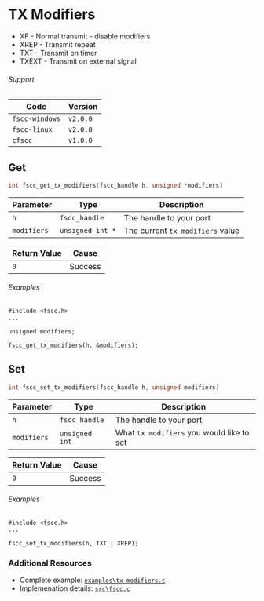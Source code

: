 # TX Modifiers

- XF - Normal transmit - disable modifiers
- XREP - Transmit repeat
- TXT - Transmit on timer
- TXEXT - Transmit on external signal

###### Support
| Code           | Version
| -------------- | --------
| `fscc-windows` | `v2.0.0` 
| `fscc-linux`   | `v2.0.0` 
| `cfscc`        | `v1.0.0`

## Get
```c
int fscc_get_tx_modifiers(fscc_handle h, unsigned *modifiers)
```

| Parameter    | Type             | Description
| ------------ | ---------------- | --------------------------------
| `h`          | `fscc_handle`    | The handle to your port
| `modifiers`  | `unsigned int *` | The current `tx modifiers` value

| Return Value | Cause
| ------------ | -------
| `0`          | Success

###### Examples
```
#include <fscc.h>
...

unsigned modifiers;

fscc_get_tx_modifiers(h, &modifiers);
```


## Set
```c
int fscc_set_tx_modifiers(fscc_handle h, unsigned modifiers)
```

| Parameter   | Type           | Description
| ----------- | -------------- | -----------------------------------------
| `h`         | `fscc_handle`  | The handle to your port
| `modifiers` | `unsigned int` | What `tx modifiers` you would like to set

| Return Value | Cause
| ------------ | -------
| `0`          | Success

###### Examples
```
#include <fscc.h>
...

fscc_set_tx_modifiers(h, TXT | XREP);
```


### Additional Resources
- Complete example: [`examples\tx-modifiers.c`](https://github.com/commtech/cfscc/blob/master/examples/tx-modifiers.c)
- Implemenation details: [`src\fscc.c`](https://github.com/commtech/cfscc/blob/master/src/fscc.c)
